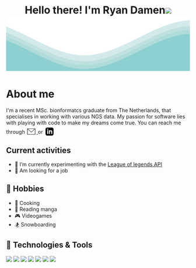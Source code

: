 <h1 align="middle">
Hello there! I'm Ryan Damen<img src="https://media.giphy.com/media/hvRJCLFzcasrR4ia7z/giphy.gif" width="25px">
<img src="https://raw.githubusercontent.com/ryandamen/ryandamen/main/img/waves.svg" width="100%" height="150">

# About me
I'm a recent MSc. bionformatcs graduate from The Netherlands, that specialises in working with various NGS data. My passion for software lies with playing with code to make my dreams come true.
You can reach me through
<a href="mailto:ryan_damen@outlook.com">
  <img alt="Abhishek's LinkedIN" width="22px" src="https://raw.githubusercontent.com/ryandamen/ryandamen/main/img/icon_email.svg" style="position:relative; top:5px;margin:0px 3px;" />
</a>
or
<a href="https://www.linkedin.com/in/ryandamen/">
  <img alt="Abhishek's LinkedIN" width="22px" src="https://raw.githubusercontent.com/ryandamen/ryandamen/main/img/icon_linkedin.svg" style="position:relative; top:5px;margin:0px 3px;" />
</a>

<!-- <img align="right" alt="GIF" src="https://raw.githubusercontent.com/ryandamen/ryandamen/main/img/code_play.gif" width="400" height="300"/> -->

## Current activities
- 🌱 I’m currently experimenting with the [League of legends API](https://developer.riotgames.com/)
- 💼 Am looking for a job

## 📅 Hobbies
- 🍖 Cooking
- 📖 Reading manga
- 🎮 Videogames
- 🏂 Snowboarding

## 🔧 Technologies & Tools
![](https://img.shields.io/badge/OS-Linux-informational?style=flat&logo=linux&logoColor=white&color=3B6746)
![](https://img.shields.io/badge/OS-Windows-informational?style=flat&logo=windows&logoColor=white&color=3B6746)
![](https://img.shields.io/badge/Shell-Bash-informational?style=flat&logo=gnu-bash&logoColor=white&color=3B6746)
![](https://img.shields.io/badge/Shell-Powershell-informational?style=flat&logo=powershell&logoColor=white&color=3B6746)
![](https://img.shields.io/badge/Code-Python-informational?style=flat&logo=python&logoColor=white&color=3B6746)
![](https://img.shields.io/badge/Code-R-informational?style=flat&logo=r&logoColor=white&color=3B6746)
![](https://img.shields.io/badge/Editor-VSC-informational?style=flat&logo=visualstudiocode&logoColor=white&color=3B6746)


<!-- links to reach me -->
[linkedin]: https://www.linkedin.com/in/ryandamen/
[email]: mailto:ryan_damen@outlook.com


<!-- Resources -->
<!-- Github icons: https://gist.github.com/rxaviers/7360908 -->
<!-- Gifs: https://onlinegiftools.com/ -->
<!-- Icons: https://simpleicons.org/ -->
<!-- Shields: https://shields.io/ -->
<!-- Awesome GitHub Profile README: https://github.com/abhisheknaiidu/awesome-github-profile-readme -->
<!-- HTML Emojis: https://www.fileformat.info/index.htm -->
<!-- Emojis: https://emojipedia.org/emoji/ -->
